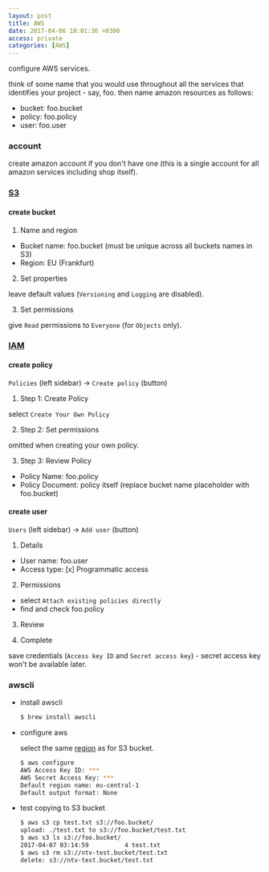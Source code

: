 ```yaml
---
layout: post
title: AWS
date: 2017-04-06 18:01:36 +0300
access: private
categories: [AWS]
---
```


configure AWS services.

<!-- more -->

think of some name that you would use throughout all the services that
identifies your project - say, foo. then name amazon resources as follows:

- bucket: foo.bucket
- policy: foo.policy
- user: foo.user

### account

create amazon account if you don't have one
(this is a single account for all amazon services including shop itself).

### [S3](https://console.aws.amazon.com/s3/home?region=us-west-2)

#### create bucket

1) Name and region

- Bucket name: foo.bucket (must be unique across all buckets names in S3)
- Region: EU (Frankfurt)

2) Set properties

leave default values (`Versioning` and `Logging` are disabled).

3) Set permissions

give `Read` permissions to `Everyone` (for `Objects` only).

### [IAM](https://console.aws.amazon.com/iam/home?region=us-west-2)

#### create policy

`Policies` (left sidebar) -> `Create policy` (button)

1) Step 1: Create Policy

select `Create Your Own Policy`

2) Step 2: Set permissions

omitted when creating your own policy.

3) Step 3: Review Policy

- Policy Name: foo.policy
- Policy Document: policy itself (replace bucket name placeholder with foo.bucket)

#### create user

`Users` (left sidebar) -> `Add user` (button)

1) Details

- User name: foo.user
- Access type: [x] Programmatic access

2) Permissions

- select `Attach existing policies directly`
- find and check foo.policy

3) Review

4) Complete

save credentials (`Access key ID` and `Secret access key`) -
secret access key won't be available later.

### awscli

- install awscli

  ```sh
  $ brew install awscli
  ```

- configure aws

  select the same [region](http://docs.aws.amazon.com/general/latest/gr/rande.html)
  as for S3 bucket.

  ```sh
  $ aws configure
  AWS Access Key ID: ***
  AWS Secret Access Key: ***
  Default region name: eu-central-1
  Default output format: None
  ```

- test copying to S3 bucket

  ```sh
  $ aws s3 cp test.txt s3://foo.bucket/
  upload: ./test.txt to s3://foo.bucket/test.txt
  $ aws s3 ls s3://foo.bucket/
  2017-04-07 03:14:59          4 test.txt
  $ aws s3 rm s3://ntv-test.bucket/test.txt
  delete: s3://ntv-test.bucket/test.txt
  ```
